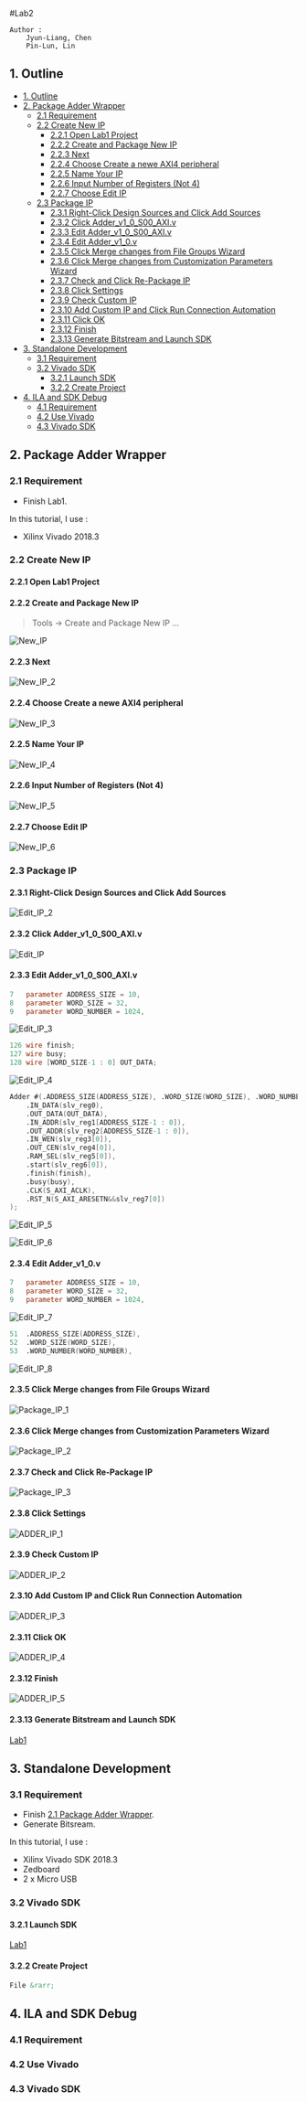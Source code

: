 #Lab2

```
Author : 
    Jyun-Liang, Chen
    Pin-Lun, Lin
```

## 1. Outline
- [1. Outline](#1-outline)
- [2. Package Adder Wrapper](#2-package-adder-wrapper)
  - [2.1 Requirement](#21-requirement)
  - [2.2 Create New IP](#22-create-new-ip)
    - [2.2.1 Open Lab1 Project](#221-open-lab1-project)
    - [2.2.2 Create and Package New IP](#222-create-and-package-new-ip)
    - [2.2.3 Next](#223-next)
    - [2.2.4 Choose Create a newe AXI4 peripheral](#224-choose-create-a-newe-axi4-peripheral)
    - [2.2.5 Name Your IP](#225-name-your-ip)
    - [2.2.6 Input Number of Registers (Not 4)](#226-input-number-of-registers-not-4)
    - [2.2.7 Choose Edit IP](#227-choose-edit-ip)
  - [2.3 Package IP](#23-package-ip)
    - [2.3.1 Right-Click Design Sources and Click Add Sources](#231-right-click-design-sources-and-click-add-sources)
    - [2.3.2 Click Adder\_v1\_0\_S00\_AXI\.v](#232-click-adderv10s00axiv)
    - [2.3.3 Edit Adder\_v1\_0\_S00\_AXI\.v](#233-edit-adderv10s00axiv)
    - [2.3.4 Edit Adder\_v1\_0\.v](#234-edit-adderv10v)
    - [2.3.5 Click Merge changes from File Groups Wizard](#235-click-merge-changes-from-file-groups-wizard)
    - [2.3.6 Click Merge changes from Customization Parameters Wizard](#236-click-merge-changes-from-customization-parameters-wizard)
    - [2.3.7 Check and Click Re-Package IP](#237-check-and-click-re-package-ip)
    - [2.3.8 Click Settings](#238-click-settings)
    - [2.3.9 Check Custom IP](#239-check-custom-ip)
    - [2.3.10 Add Custom IP and Click Run Connection Automation](#2310-add-custom-ip-and-click-run-connection-automation)
    - [2.3.11 Click OK](#2311-click-ok)
    - [2.3.12 Finish](#2312-finish)
    - [2.3.13 Generate Bitstream and Launch SDK](#2313-generate-bitstream-and-launch-sdk)
- [3. Standalone Development](#3-standalone-development)
  - [3.1 Requirement](#31-requirement)
  - [3.2 Vivado SDK](#32-vivado-sdk)
    - [3.2.1 Launch SDK](#321-launch-sdk)
    - [3.2.2 Create Project](#322-create-project)
- [4. ILA and SDK Debug](#4-ila-and-sdk-debug)
  - [4.1 Requirement](#41-requirement)
  - [4.2 Use Vivado](#42-use-vivado)
  - [4.3 Vivado SDK](#43-vivado-sdk)

## 2. Package Adder Wrapper
### 2.1 Requirement

- Finish Lab1.

In this tutorial, I use :

- Xilinx Vivado 2018.3

### 2.2 Create New IP

#### 2.2.1 Open Lab1 Project

#### 2.2.2 Create and Package New IP

> Tools &rarr; Create and Package New IP ...

![New_IP](./images/Package_Wrapper/NEW_IP.PNG)

#### 2.2.3 Next

![New_IP_2](./images/Package_Wrapper/NEW_IP_2.PNG)

#### 2.2.4 Choose Create a newe AXI4 peripheral

![New_IP_3](./images/Package_Wrapper/NEW_IP_3.PNG)

#### 2.2.5 Name Your IP

![New_IP_4](./images/Package_Wrapper/NEW_IP_4.PNG)

#### 2.2.6 Input Number of Registers (Not 4)

![New_IP_5](./images/Package_Wrapper/NEW_IP_5.PNG)

#### 2.2.7 Choose Edit IP

![New_IP_6](./images/Package_Wrapper/NEW_IP_6.PNG)


### 2.3 Package IP

#### 2.3.1 Right-Click Design Sources and Click Add Sources
![Edit_IP_2](./images/Package_Wrapper/EDIT_IP_2.PNG)

#### 2.3.2 Click Adder\_v1\_0\_S00\_AXI\.v

![Edit_IP](./images/Package_Wrapper/EDIT_IP.PNG)

#### 2.3.3 Edit Adder\_v1\_0\_S00\_AXI\.v

```verilog
7   parameter ADDRESS_SIZE = 10,
8   parameter WORD_SIZE = 32,
9   parameter WORD_NUMBER = 1024,
```

![Edit_IP_3](./images/Package_Wrapper/EDIT_IP_3.PNG)

```verilog
126 wire finish;
127 wire busy;
128 wire [WORD_SIZE-1 : 0] OUT_DATA;
```

![Edit_IP_4](./images/Package_Wrapper/EDIT_IP_4.PNG)

```verilog
Adder #(.ADDRESS_SIZE(ADDRESS_SIZE), .WORD_SIZE(WORD_SIZE), .WORD_NUMBER(WORD_NUMBER)) M0 (
    .IN_DATA(slv_reg0),
    .OUT_DATA(OUT_DATA),
    .IN_ADDR(slv_reg1[ADDRESS_SIZE-1 : 0]),
    .OUT_ADDR(slv_reg2[ADDRESS_SIZE-1 : 0]),
    .IN_WEN(slv_reg3[0]),
    .OUT_CEN(slv_reg4[0]),
    .RAM_SEL(slv_reg5[0]),
    .start(slv_reg6[0]),
    .finish(finish),
    .busy(busy),
    .CLK(S_AXI_ACLK),
    .RST_N(S_AXI_ARESETN&&slv_reg7[0])
);
```

![Edit_IP_5](./images/Package_Wrapper/EDIT_IP_5.PNG)

![Edit_IP_6](./images/Package_Wrapper/EDIT_IP_6.PNG)

#### 2.3.4 Edit Adder\_v1\_0\.v

```verilog
7   parameter ADDRESS_SIZE = 10,
8   parameter WORD_SIZE = 32,
9   parameter WORD_NUMBER = 1024,
```

![Edit_IP_7](./images/Package_Wrapper/EDIT_IP_7.PNG)

```verilog
51  .ADDRESS_SIZE(ADDRESS_SIZE), 
52  .WORD_SIZE(WORD_SIZE), 
53  .WORD_NUMBER(WORD_NUMBER),
```

![Edit_IP_8](./images/Package_Wrapper/EDIT_IP_8.PNG)

#### 2.3.5 Click Merge changes from File Groups Wizard

![Package_IP_1](./images/Package_Wrapper/Package_IP_1.PNG)

#### 2.3.6 Click Merge changes from Customization Parameters Wizard

![Package_IP_2](./images/Package_Wrapper/Package_IP_2.PNG)

#### 2.3.7 Check and Click Re-Package IP

![Package_IP_3](./images/Package_Wrapper/Package_IP_3.PNG)

#### 2.3.8 Click Settings

![ADDER_IP_1](./images/Package_Wrapper/ADDER_IP_1.PNG)

#### 2.3.9 Check Custom IP 

![ADDER_IP_2](./images/Package_Wrapper/ADDER_IP_2.PNG)

#### 2.3.10 Add Custom IP and Click Run Connection Automation

![ADDER_IP_3](./images/Package_Wrapper/ADDER_IP_3.PNG)

#### 2.3.11 Click OK

![ADDER_IP_4](./images/Package_Wrapper/ADDER_IP_4.PNG)

#### 2.3.12 Finish

![ADDER_IP_5](./images/Package_Wrapper/ADDER_IP_5.PNG)

#### 2.3.13 Generate Bitstream and Launch SDK

[Lab1](../lab1/Lab1.md)

## 3. Standalone Development
### 3.1 Requirement

- Finish [2.1 Package Adder Wrapper](#2-package-adder-wrapper).
- Generate Bitsream.

In this tutorial, I use :

- Xilinx Vivado SDK 2018.3
- Zedboard
- 2 x Micro USB

### 3.2 Vivado SDK

#### 3.2.1 Launch SDK

[Lab1](../lab1/Lab1.md)

#### 3.2.2 Create Project
```markdown
File &rarr; 
```

## 4. ILA and SDK Debug
### 4.1 Requirement
### 4.2 Use Vivado
### 4.3 Vivado SDK